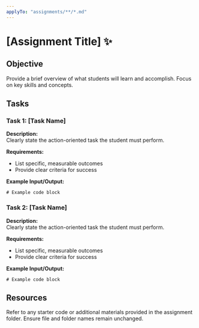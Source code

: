 ```yaml
---
applyTo: "assignments/**/*.md"
---
```


# [Assignment Title] ✨

## Objective
Provide a brief overview of what students will learn and accomplish. Focus on key skills and concepts.

## Tasks

### Task 1: [Task Name]
**Description:**  
Clearly state the action-oriented task the student must perform.

**Requirements:**
- List specific, measurable outcomes
- Provide clear criteria for success

**Example Input/Output:**
```
# Example code block
```

### Task 2: [Task Name]
**Description:**  
Clearly state the action-oriented task the student must perform.

**Requirements:**
- List specific, measurable outcomes
- Provide clear criteria for success

**Example Input/Output:**
```
# Example code block
```

## Resources
Refer to any starter code or additional materials provided in the assignment folder. Ensure file and folder names remain unchanged.

